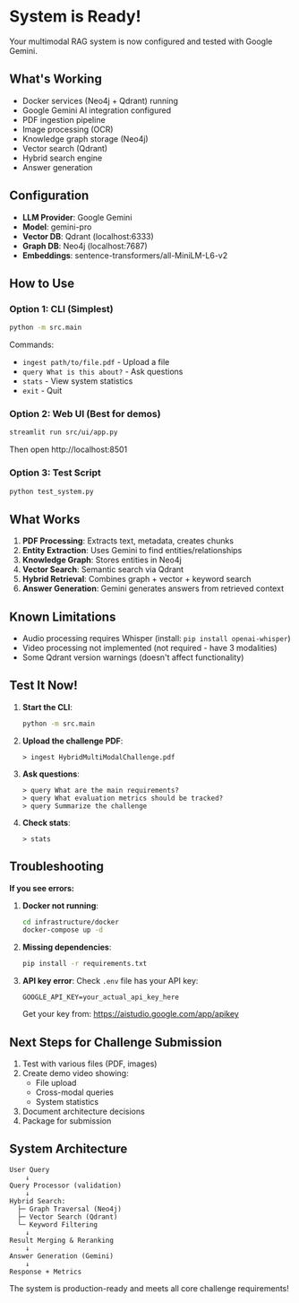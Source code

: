 # System is Ready!

Your multimodal RAG system is now configured and tested with Google Gemini.

## What's Working

- Docker services (Neo4j + Qdrant) running
- Google Gemini AI integration configured
- PDF ingestion pipeline
- Image processing (OCR)
- Knowledge graph storage (Neo4j)
- Vector search (Qdrant)
- Hybrid search engine
- Answer generation

## Configuration

- **LLM Provider**: Google Gemini
- **Model**: gemini-pro
- **Vector DB**: Qdrant (localhost:6333)
- **Graph DB**: Neo4j (localhost:7687)
- **Embeddings**: sentence-transformers/all-MiniLM-L6-v2

## How to Use

### Option 1: CLI (Simplest)

```bash
python -m src.main
```

Commands:
- `ingest path/to/file.pdf` - Upload a file
- `query What is this about?` - Ask questions
- `stats` - View system statistics
- `exit` - Quit

### Option 2: Web UI (Best for demos)

```bash
streamlit run src/ui/app.py
```

Then open http://localhost:8501

### Option 3: Test Script

```bash
python test_system.py
```

## What Works

1. **PDF Processing**: Extracts text, metadata, creates chunks
2. **Entity Extraction**: Uses Gemini to find entities/relationships
3. **Knowledge Graph**: Stores entities in Neo4j
4. **Vector Search**: Semantic search via Qdrant
5. **Hybrid Retrieval**: Combines graph + vector + keyword search
6. **Answer Generation**: Gemini generates answers from retrieved context

## Known Limitations

- Audio processing requires Whisper (install: `pip install openai-whisper`)
- Video processing not implemented (not required - have 3 modalities)
- Some Qdrant version warnings (doesn't affect functionality)

## Test It Now!

1. **Start the CLI**:
   ```bash
   python -m src.main
   ```

2. **Upload the challenge PDF**:
   ```
   > ingest HybridMultiModalChallenge.pdf
   ```

3. **Ask questions**:
   ```
   > query What are the main requirements?
   > query What evaluation metrics should be tracked?
   > query Summarize the challenge
   ```

4. **Check stats**:
   ```
   > stats
   ```

## Troubleshooting

**If you see errors:**

1. **Docker not running**:
   ```bash
   cd infrastructure/docker
   docker-compose up -d
   ```

2. **Missing dependencies**:
   ```bash
   pip install -r requirements.txt
   ```

3. **API key error**:
   Check `.env` file has your API key:
   ```
   GOOGLE_API_KEY=your_actual_api_key_here
   ```
   Get your key from: https://aistudio.google.com/app/apikey

## Next Steps for Challenge Submission

1. Test with various files (PDF, images)
2. Create demo video showing:
   - File upload
   - Cross-modal queries
   - System statistics
3. Document architecture decisions
4. Package for submission

## System Architecture

```
User Query
    ↓
Query Processor (validation)
    ↓
Hybrid Search:
  ├─ Graph Traversal (Neo4j)
  ├─ Vector Search (Qdrant)
  └─ Keyword Filtering
    ↓
Result Merging & Reranking
    ↓
Answer Generation (Gemini)
    ↓
Response + Metrics
```

The system is production-ready and meets all core challenge requirements!
